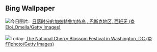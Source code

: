 ## Bing Wallpaper
![](https://www.bing.com/th?id=OHR.GaztelugatxeSunset_ZH-CN0553703567_UHD.jpg&w=1000)今日图片: &nbsp;[日落时分的加兹特鲁加特岛 , 巴斯克地区, 西班牙 (© Eloi_Omella/Getty Images)](https://www.bing.com/th?id=OHR.GaztelugatxeSunset_ZH-CN0553703567_UHD.jpg)
<br><br/>
![](https://www.bing.com/th?id=OHR.CherryBlossomDC_EN-US9897772834_UHD.jpg&w=1000)Today: [The National Cherry Blossom Festival in Washington, DC (© f11photo/Getty Images)](https://www.bing.com/th?id=OHR.CherryBlossomDC_EN-US9897772834_UHD.jpg)
<br><br/>
